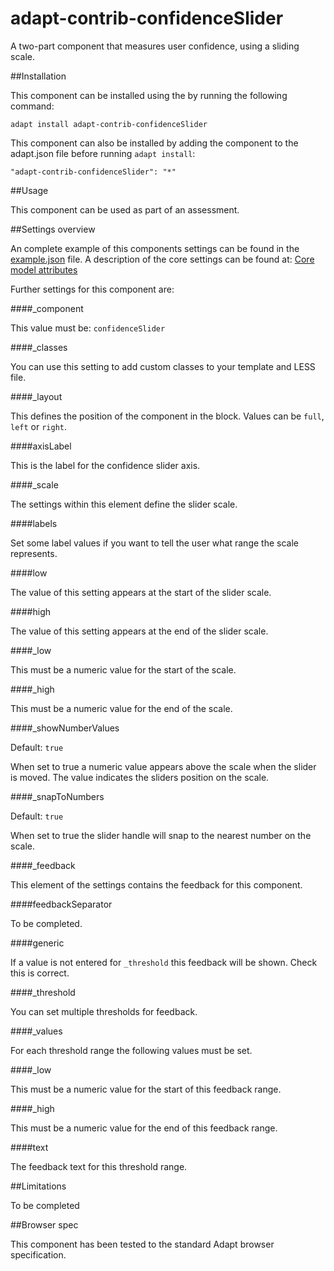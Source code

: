 adapt-contrib-confidenceSlider
===============

A two-part component that measures user confidence, using a sliding scale.

##Installation
 
This component can be installed using the  by running the following command:

`adapt install adapt-contrib-confidenceSlider`

This component can also be installed by adding the component to the adapt.json file before running `adapt install`:

`"adapt-contrib-confidenceSlider": "*"` 

##Usage
 
This component can be used as part of an assessment.

##Settings overview
 
An complete example of this components settings can be found in the [example.json](https://github.com/adaptlearning/adapt-contrib-confidenceSlider/blob/master/example.json) file. A description of the core settings can be found at: [Core model attributes](https://github.com/adaptlearning/adapt_framework/wiki/Core-model-attributes)

Further settings for this component are:

####_component

This value must be: `confidenceSlider`

####_classes

You can use this setting to add custom classes to your template and LESS file.

####_layout

This defines the position of the component in the block. Values can be `full`, `left` or `right`. 

####axisLabel

This is the label for the confidence slider axis.

####_scale

The settings within this element define the slider scale.

####labels

Set some label values if you want to tell the user what range the scale represents.

####low

The value of this setting appears at the start of the slider scale.

####high

The value of this setting appears at the end of the slider scale.

####_low

This must be a numeric value for the start of the scale.

####_high

This must be a numeric value for the end of the scale.

####_showNumberValues

Default: `true`

When set to true a numeric value appears above the scale when the slider is moved. The value indicates the sliders position on the scale.

####_snapToNumbers

Default: `true`

When set to true the slider handle will snap to the nearest number on the scale.

####_feedback

This element of the settings contains the feedback for this component.

####feedbackSeparator

To be completed.

####generic

If a value is not entered for `_threshold` this feedback will be shown. Check this is correct.

####_threshold

You can set multiple thresholds for feedback.

####_values

For each threshold range the following values must be set.

####_low

This must be a numeric value for the start of this feedback range.

####_high

This must be a numeric value for the end of this feedback range.

####text

The feedback text for this threshold range.

##Limitations
 
To be completed
 
##Browser spec
 
This component has been tested to the standard Adapt browser specification.